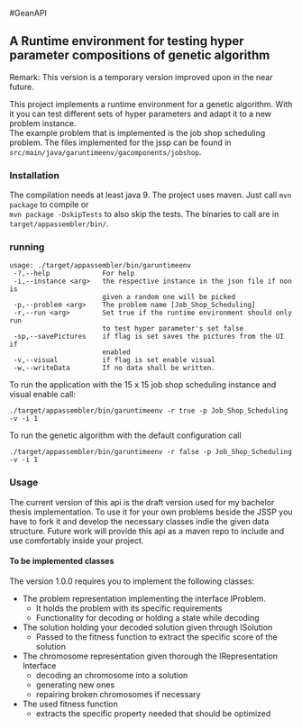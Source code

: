 #GeanAPI
## A Runtime environment for testing hyper parameter compositions of genetic algorithm 

Remark: This version is a temporary version improved upon in the near future.   

This project implements a runtime environment for a genetic algorithm. With it you can test 
different sets of hyper parameters and adapt it to a new problem instance.  
The example problem that is implemented is the job shop scheduling problem. 
The files implemented for the jssp can be found in `src/main/java/garuntimeenv/gacomponents/jobshop`.

### Installation
The compilation needs at least java 9. The project uses maven. Just call `mvn package` to compile or  
`mvn package -DskipTests` to also skip the tests. The binaries to call are in `target/appassembler/bin/`.


### running
```
usage: ./target/appassembler/bin/garuntimeenv
 -?,--help             For help
 -i,--instance <arg>   the respective instance in the json file if non is
                       given a random one will be picked
 -p,--problem <arg>    The problem name [Job_Shop_Scheduling]
 -r,--run <arg>        Set true if the runtime environment should only run
                       to test hyper parameter's set false
 -sp,--savePictures    if flag is set saves the pictures from the UI if
                       enabled
 -v,--visual           if flag is set enable visual
 -w,--writeData        If no data shall be written.
 ```

To run the application with the 15 x 15 job shop scheduling instance and visual enable call: 
```
./target/appassembler/bin/garuntimeenv -r true -p Job_Shop_Scheduling -v -i 1
```

To run the genetic algorithm with the default configuration call
```
./target/appassembler/bin/garuntimeenv -r false -p Job_Shop_Scheduling -v -i 1
``` 

### Usage
The current version of this api is the draft version used for my bachelor thesis implementation.
To use it for your own problems beside the JSSP you have to fork it and develop the necessary 
classes indie the given data structure.
Future work will provide this api as a maven repo to include and use comfortably inside your project.

#### To be implemented classes 
The version 1.0.0 requires you to implement the following classes:  
* The problem representation implementing the interface IProblem.
    * It holds the problem with its specific requirements
    * Functionality for decoding or holding a state while decoding
* The solution holding your decoded solution given through ISolution
    * Passed to the fitness function to extract the specific score of the solution 
* The chromosome representation given thorough the IRepresentation Interface  
    * decoding an chromosome into a solution
    * generating new ones 
    * repairing broken chromosomes if necessary
* The used fitness function
    * extracts the specific property needed that should be optimized
